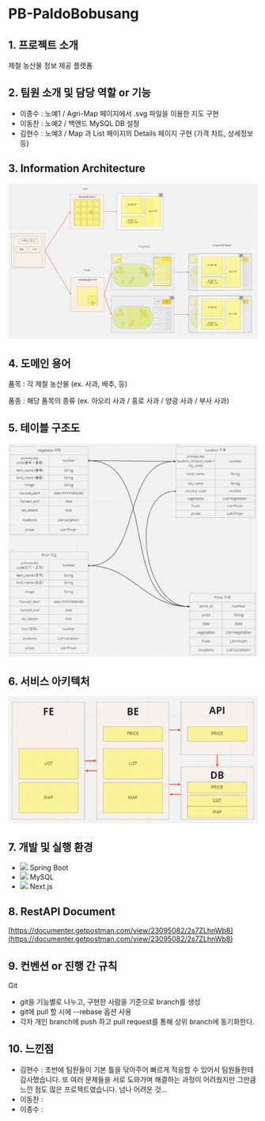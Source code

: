# PB-PaldoBobusang

## 1. 프로젝트 소개
제철 농산물 정보 제공 플랫폼

## 2. 팀원 소개 및 담당 역할 or 기능
- 이종수 : 노예1 / Agri-Map 페이지에서 .svg 파일을 이용한 지도 구현
- 이동찬 : 노예2 / 백엔드 MySQL DB 설정
- 김현수 : 노예3 / Map 과 List 페이지의 Details 페이지 구현 (가격 차트, 상세정보 등)

## 3. Information Architecture
![Information Architecture](/readme/information_architecture.png "Information Architecture")

## 4. 도메인 용어
품목 : 각 제철 농산물 (ex. 사과, 배추, 등)


품종 : 해당 품목의 종류 (ex. 아오리 사과 / 홍로 사과 / 양광 사과 / 부사 사과)


## 5. 테이블 구조도
![Table Architecture](/readme/table_architecture.png "Table Architecture")

## 6. 서비스 아키텍처
![Service Architecture](/readme/service_architecture.png "Service Architecture")

## 7. 개발 및 실행 환경
- <img src="https://img.shields.io/badge/Spring-6DB33F?style=for-the-badge&logo=spring&logoColor=white"/> Spring Boot
- <img src="https://img.shields.io/badge/MySQL-005C84?style=for-the-badge&logo=mysql&logoColor=white"/> MySQL
- <img src="https://img.shields.io/badge/Next.js-000000?style=for-the-badge&logo=next.js&logoColor=white"/> Next.js

## 8. RestAPI Document

[https://documenter.getpostman.com/view/23095082/2s7ZLhnWb8](https://documenter.getpostman.com/view/23095082/2s7ZLhnWb8)

## 9. 컨벤션 or 진행 간 규칙
  Git
- git을 기능별로 나누고, 구현한 사람을 기준으로 branch를 생성
- git에 pull 할 시에 --rebase 옵션 사용
- 각자 개인 branch에 push 하고 pull request를 통해 상위 branch에 동기화한다.

## 10. 느낀점
- 김현수 : 초반에 팀원들이 기본 틀을 닦아주어 빠르게 적응할 수 있어서 팀원들한테 감사했습니다. 또 여러 문제들을 서로 도와가며 해결하는 과정이 어려웠지만 그만큼 느낀 점도 많은 프로젝트였습니다. 넘나 어려운 것...
- 이동찬 : 
- 이종수 : 
